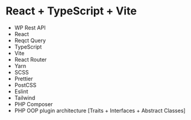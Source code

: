 # React + TypeScript + Vite

* WP Rest API
* React
* Reqct Query
* TypeScript
* Vite
* React Router
* Yarn
* SCSS
* Prettier
* PostCSS
* Eslint
* Tailwind
* PHP Composer
* PHP OOP plugin architecture [Traits + Interfaces + Abstract Classes]
